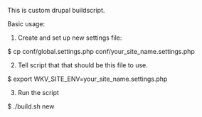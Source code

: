 This is custom drupal buildscript.

Basic usage:

1. Create and set up new settings file:

$ cp conf/global.settings.php conf/your_site_name.settings.php

2. Tell script that that should be this file to use.

$ export WKV_SITE_ENV=your_site_name.settings.php

3. Run the script

$ ./build.sh new
